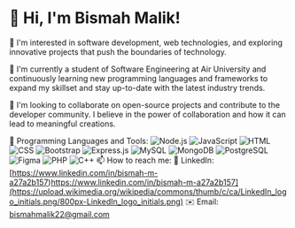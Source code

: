 #                                                            👋 Hi, I'm Bismah Malik!

👀 I'm interested in software development, web technologies, and exploring innovative projects that push the boundaries of technology.

🌱 I'm currently a student of Software Engineering at Air University and continuously learning new programming languages and frameworks to expand my skillset and stay up-to-date with the latest industry trends.

💞️ I'm looking to collaborate on open-source projects and contribute to the developer community. I believe in the power of collaboration and how it can lead to meaningful creations.

🚀 Programming Languages and Tools:
![Node.js](https://example.com/path/to/nodejs-image.png)
![JavaScript](https://example.com/path/to/javascript-image.png)
![HTML](https://example.com/path/to/html-image.png)
![CSS](https://example.com/path/to/css-image.png)
![Bootstrap](https://example.com/path/to/bootstrap-image.png)
![Express.js](https://example.com/path/to/expressjs-image.png)
![MySQL](https://example.com/path/to/mysql-image.png)
![MongoDB](https://example.com/path/to/mongodb-image.png)
![PostgreSQL](https://example.com/path/to/postgresql-image.png)
![Figma](https://example.com/path/to/figma-image.png)
![PHP](https://example.com/path/to/php-image.png)
![C++](https://example.com/path/to/cpp-image.png)
📫 How to reach me:
🔗 LinkedIn: [https://www.linkedin.com/in/bismah-m-a27a2b157)https://www.linkedin.com/in/bismah-m-a27a2b157](https://upload.wikimedia.org/wikipedia/commons/thumb/c/ca/LinkedIn_logo_initials.png/800px-LinkedIn_logo_initials.png)
✉️ Email: bismahmalik22@gmail.com
